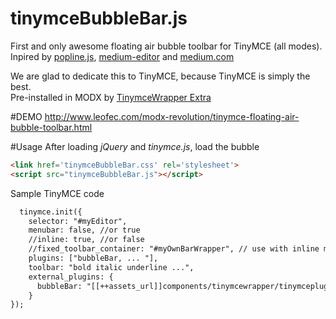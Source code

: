 # tinymceBubbleBar.js
First and only awesome floating air bubble toolbar for TinyMCE (all modes). <br>Inpired by <a href="https://github.com/kenshin54/popline" target="_blank">popline.js</a>, <a href="https://github.com/yabwe/medium-editor" target="_blank">medium-editor</a> and <a href="https://medium.com/" target="_blank">medium.com</a>

We are glad to dedicate this to TinyMCE, because TinyMCE is simply the best. <br>Pre-installed in MODX by <a href="http://modx.com/extras/package/tinymcewrapper" target="_blank">TinymceWrapper Extra</a>

#DEMO
http://www.leofec.com/modx-revolution/tinymce-floating-air-bubble-toolbar.html

#Usage
After loading *jQuery* and *tinymce.js*, load the bubble
```html
<link href='tinymceBubbleBar.css' rel='stylesheet'>
<script src="tinymceBubbleBar.js"></script>
```
Sample TinyMCE code
```html
  tinymce.init({
    selector: "#myEditor",
    menubar: false, //or true
    //inline: true, //or false
    //fixed_toolbar_container: "#myOwnBarWrapper", // use with inline mode
    plugins: ["bubbleBar, ... "],
    toolbar: "bold italic underline ...",
    external_plugins: {
      bubbleBar: "[[++assets_url]]components/tinymcewrapper/tinymceplugins/tinymceBubbleBar.js", // file location
    }
});
  ```

